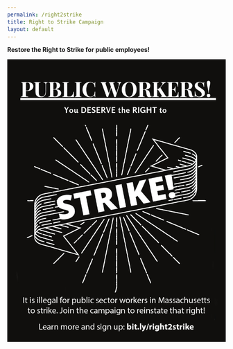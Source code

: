 ```yaml
---
permalink: /right2strike
title: Right to Strike Campaign
layout: default
---
```

**Restore the Right to Strike for public employees!**

<script charset="utf-8" type="text/javascript" src="//js.hsforms.net/forms/shell.js"></script>

<script>
  hbspt.forms.create({
	region: "na1",
	portalId: "6201350",
	formId: "4cc0ca22-fecd-4e1d-8ab1-44d902ba3e4b"
});
</script>

![Right to Strike Image](/img/right-to-strike_base.jpg)